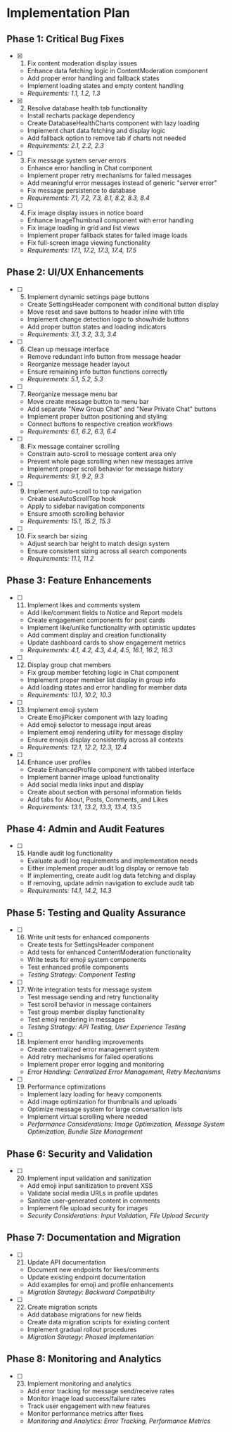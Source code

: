 # Implementation Plan

## Phase 1: Critical Bug Fixes

- [x] 1. Fix content moderation display issues

  - Enhance data fetching logic in ContentModeration component
  - Add proper error handling and fallback states
  - Implement loading states and empty content handling
  - _Requirements: 1.1, 1.2, 1.3_

- [x] 2. Resolve database health tab functionality

  - Install recharts package dependency
  - Create DatabaseHealthCharts component with lazy loading
  - Implement chart data fetching and display logic
  - Add fallback option to remove tab if charts not needed
  - _Requirements: 2.1, 2.2, 2.3_

- [ ] 3. Fix message system server errors

  - Enhance error handling in Chat component
  - Implement proper retry mechanisms for failed messages
  - Add meaningful error messages instead of generic "server error"
  - Fix message persistence to database
  - _Requirements: 7.1, 7.2, 7.3, 8.1, 8.2, 8.3, 8.4_

- [ ] 4. Fix image display issues in notice board
  - Enhance ImageThumbnail component with error handling
  - Fix image loading in grid and list views
  - Implement proper fallback states for failed image loads
  - Fix full-screen image viewing functionality
  - _Requirements: 17.1, 17.2, 17.3, 17.4, 17.5_

## Phase 2: UI/UX Enhancements

- [ ] 5. Implement dynamic settings page buttons

  - Create SettingsHeader component with conditional button display
  - Move reset and save buttons to header inline with title
  - Implement change detection logic to show/hide buttons
  - Add proper button states and loading indicators
  - _Requirements: 3.1, 3.2, 3.3, 3.4_

- [ ] 6. Clean up message interface

  - Remove redundant info button from message header
  - Reorganize message header layout
  - Ensure remaining info button functions correctly
  - _Requirements: 5.1, 5.2, 5.3_

- [ ] 7. Reorganize message menu bar

  - Move create message button to menu bar
  - Add separate "New Group Chat" and "New Private Chat" buttons
  - Implement proper button positioning and styling
  - Connect buttons to respective creation workflows
  - _Requirements: 6.1, 6.2, 6.3, 6.4_

- [ ] 8. Fix message container scrolling

  - Constrain auto-scroll to message content area only
  - Prevent whole page scrolling when new messages arrive
  - Implement proper scroll behavior for message history
  - _Requirements: 9.1, 9.2, 9.3_

- [ ] 9. Implement auto-scroll to top navigation

  - Create useAutoScrollTop hook
  - Apply to sidebar navigation components
  - Ensure smooth scrolling behavior
  - _Requirements: 15.1, 15.2, 15.3_

- [ ] 10. Fix search bar sizing
  - Adjust search bar height to match design system
  - Ensure consistent sizing across all search components
  - _Requirements: 11.1, 11.2_

## Phase 3: Feature Enhancements

- [ ] 11. Implement likes and comments system

  - Add like/comment fields to Notice and Report models
  - Create engagement components for post cards
  - Implement like/unlike functionality with optimistic updates
  - Add comment display and creation functionality
  - Update dashboard cards to show engagement metrics
  - _Requirements: 4.1, 4.2, 4.3, 4.4, 4.5, 16.1, 16.2, 16.3_

- [ ] 12. Display group chat members

  - Fix group member fetching logic in Chat component
  - Implement proper member list display in group info
  - Add loading states and error handling for member data
  - _Requirements: 10.1, 10.2, 10.3_

- [ ] 13. Implement emoji system

  - Create EmojiPicker component with lazy loading
  - Add emoji selector to message input areas
  - Implement emoji rendering utility for message display
  - Ensure emojis display consistently across all contexts
  - _Requirements: 12.1, 12.2, 12.3, 12.4_

- [ ] 14. Enhance user profiles
  - Create EnhancedProfile component with tabbed interface
  - Implement banner image upload functionality
  - Add social media links input and display
  - Create about section with personal information fields
  - Add tabs for About, Posts, Comments, and Likes
  - _Requirements: 13.1, 13.2, 13.3, 13.4, 13.5_

## Phase 4: Admin and Audit Features

- [ ] 15. Handle audit log functionality
  - Evaluate audit log requirements and implementation needs
  - Either implement proper audit log display or remove tab
  - If implementing, create audit log data fetching and display
  - If removing, update admin navigation to exclude audit tab
  - _Requirements: 14.1, 14.2, 14.3_

## Phase 5: Testing and Quality Assurance

- [ ] 16. Write unit tests for enhanced components

  - Create tests for SettingsHeader component
  - Add tests for enhanced ContentModeration functionality
  - Write tests for emoji system components
  - Test enhanced profile components
  - _Testing Strategy: Component Testing_

- [ ] 17. Write integration tests for message system

  - Test message sending and retry functionality
  - Test scroll behavior in message containers
  - Test group member display functionality
  - Test emoji rendering in messages
  - _Testing Strategy: API Testing, User Experience Testing_

- [ ] 18. Implement error handling improvements

  - Create centralized error management system
  - Add retry mechanisms for failed operations
  - Implement proper error logging and monitoring
  - _Error Handling: Centralized Error Management, Retry Mechanisms_

- [ ] 19. Performance optimizations
  - Implement lazy loading for heavy components
  - Add image optimization for thumbnails and uploads
  - Optimize message system for large conversation lists
  - Implement virtual scrolling where needed
  - _Performance Considerations: Image Optimization, Message System Optimization, Bundle Size Management_

## Phase 6: Security and Validation

- [ ] 20. Implement input validation and sanitization
  - Add emoji input sanitization to prevent XSS
  - Validate social media URLs in profile updates
  - Sanitize user-generated content in comments
  - Implement file upload security for images
  - _Security Considerations: Input Validation, File Upload Security_

## Phase 7: Documentation and Migration

- [ ] 21. Update API documentation

  - Document new endpoints for likes/comments
  - Update existing endpoint documentation
  - Add examples for emoji and profile enhancements
  - _Migration Strategy: Backward Compatibility_

- [ ] 22. Create migration scripts
  - Add database migrations for new fields
  - Create data migration scripts for existing content
  - Implement gradual rollout procedures
  - _Migration Strategy: Phased Implementation_

## Phase 8: Monitoring and Analytics

- [ ] 23. Implement monitoring and analytics
  - Add error tracking for message send/receive rates
  - Monitor image load success/failure rates
  - Track user engagement with new features
  - Monitor performance metrics after fixes
  - _Monitoring and Analytics: Error Tracking, Performance Metrics_
